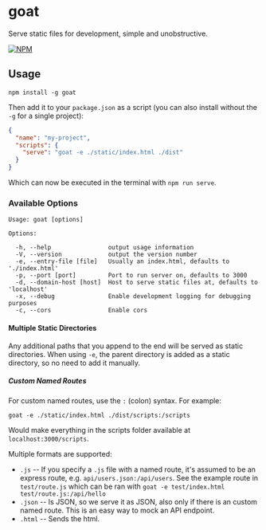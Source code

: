 goat
====

Serve static files for development, simple and unobstructive.

[![NPM][npm-badge]][npm-badge-link]

## Usage

```no-highlight
npm install -g goat
```

Then add it to your `package.json` as a script (you can also install without the `-g` for a single project):

```json
{
  "name": "my-project",
  "scripts": {
    "serve": "goat -e ./static/index.html ./dist"
  }
}
```

Which can now be executed in the terminal with `npm run serve`.

### Available Options

```no-highlight
Usage: goat [options]

Options:

  -h, --help                output usage information
  -V, --version             output the version number
  -e, --entry-file [file]   Usually an index.html, defaults to './index.html'
  -p, --port [port]         Port to run server on, defaults to 3000
  -d, --domain-host [host]  Host to serve static files at, defaults to 'localhost'
  -x, --debug               Enable development logging for debugging purposes
  -c, --cors                Enable cors
```

#### Multiple Static Directories

Any additional paths that you append to the end will be served as static directories.
When using `-e`, the parent directory is added as a static directory, so no need to add
it manually.

##### Custom Named Routes

For custom named routes, use the `:` (colon) syntax. For example:

```no-highlight
goat -e ./static/index.html ./dist/scripts:/scripts
```

Would make everything in the scripts folder available at `localhost:3000/scripts`.


Multiple formats are supported:

  * `.js` -- If you specify a `.js` file with a named route, it's assumed to be an express route, e.g. `api/users.json:/api/users`.
    See the example route in `test/route.js` which can be ran with `goat -e test/index.html test/route.js:/api/hello`
  * `.json` -- Is JSON, so we serve it as JSON, also only if there is an custom named route. This is an easy way to mock an API endpoint.
  * `.html` -- Sends the html.


[npm-badge]: https://nodei.co/npm/goat.svg?stars=true
[npm-badge-link]: https://nodei.co/npm/goat/
